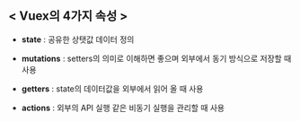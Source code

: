 ## < Vuex의 4가지 속성 >

- **state** : 공유한 상탯값 데이터 정의

- **mutations** : setters의 의미로 이해하면 좋으며 외부에서 동기 방식으로 저장할 때 사용

- **getters** : state의 데이터값을 외부에서 읽어 올 때 사용

- **actions** : 외부의 API 실행 같은 비동기 실행을 관리할 때 사용